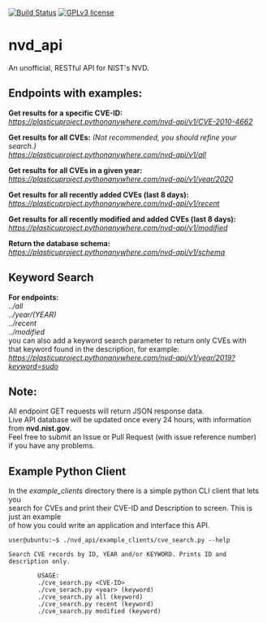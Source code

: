 [![Build Status](https://travis-ci.org/plasticuproject/nvd_api.svg?branch=master)](https://travis-ci.org/plasticuproject/nvd_api)
[![GPLv3 license](https://img.shields.io/badge/License-GPLv3-blue.svg)](http://perso.crans.org/besson/LICENSE.html)
# nvd_api

An unofficial, RESTful API for NIST's NVD.

## Endpoints with examples:

**Get results for a specific CVE-ID:** <br />
*https://plasticuproject.pythonanywhere.com/nvd-api/v1/CVE-2010-4662* <br />

**Get results for all CVEs:** *(Not recommended, you should refine your search.)* <br />
*https://plasticuproject.pythonanywhere.com/nvd-api/v1/all* <br />

**Get results for all CVEs in a given year:** <br />
*https://plasticuproject.pythonanywhere.com/nvd-api/v1/year/2020* <br />

**Get results for all recently added CVEs (last 8 days):** <br />
*https://plasticuproject.pythonanywhere.com/nvd-api/v1/recent* <br />

**Get results for all recently modified and added CVEs (last 8 days):** <br />
*https://plasticuproject.pythonanywhere.com/nvd-api/v1/modified* <br />

**Return the database schema:** <br />
*https://plasticuproject.pythonanywhere.com/nvd-api/v1/schema* <br />

## Keyword Search 
**For endpoints:** <br />
*../all* <br />
*../year/(YEAR)* <br />
*../recent* <br />
*../modified* <br />
you can also add a keyword search parameter to return only CVEs with <br />
that keyword found in the description, for example:  <br />
*https://plasticuproject.pythonanywhere.com/nvd-api/v1/year/2019?keyword=sudo* <br />

## Note:
All endpoint GET requests will return JSON response data.  <br />
Live API database will be updated once every 24 hours, with information from **nvd.nist.gov**.  <br />
Feel free to submit an Issue or Pull Request (with issue reference number)  <br />
if you have any problems.

## Example Python Client
In the *example_clients* directory there is a simple python CLI client that lets you <br />
search for CVEs and print their CVE-ID and Description to screen. This is just an example <br />
of how you could write an application and interface this API. <br />
```
user@ubuntu:~$ ./nvd_api/example_clients/cve_search.py --help

Search CVE records by ID, YEAR and/or KEYWORD. Prints ID and description only.

        USAGE:
        ./cve_search.py <CVE-ID>
        ./cve_serach.py <year> (keyword)
        ./cve_search.py all (keyword)
        ./cve_search.py recent (keyword)
        ./cve_search.py modified (keyword)
```
